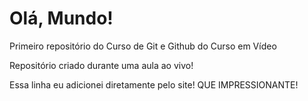 # Olá, Mundo!
 Primeiro repositório do Curso de Git e Github do Curso em Vídeo

 Repositório criado durante uma aula ao vivo!

 Essa linha eu adicionei diretamente pelo site! QUE IMPRESSIONANTE!
